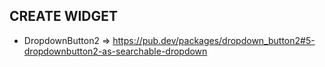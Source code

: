 ## CREATE WIDGET
- DropdownButton2 => https://pub.dev/packages/dropdown_button2#5-dropdownbutton2-as-searchable-dropdown